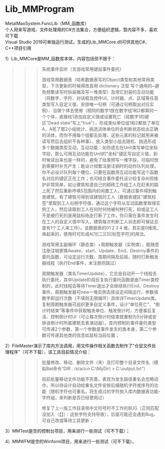 # Lib_MMProgram
 MetalMaxSystem.FuncLib（MM_函数库）  
 个人用来写游戏、文件处理用的C#方法集合，方便组织逻辑，暂内容不多，喜欢可下载  
 Visual Studio 2019可单独运行测试，生成的Lib_MMCore.dll可供其他C#、C++项目引用
 
 1）Lib_MMCore是MM_函数库本体，内容包括但不限于：
> >>系统事件监听（含游戏常用键鼠事件委托）
> >>
> >>游戏常用数据表（哈希数据表写的Object类型和其他常用类型，下次更新的时候得改良用 dictionary 泛型 写个通用的~避免频繁读写时拆装箱及写一堆类型）及用它封装的互动功能（将数字、字符、对话框及控件UI、计时器、点、区域等任意类型写入自定义值、安排唯一句柄（可通过句柄取出对应实例）、当做个体去使用（相同的数字1放在数字组1和2都算同一个个体，直接给1添加自定义值或设置死亡（给数字1的键区"Dead state"写上"true"），形成类似单位组1和2都放了单位A，A死了那2小组统计、挑选活体单位时会判断状态给出正确的活体，而你不用每个组都去处理，这些元素的标记就用来被读写然后去组织干各种事）、放入类型小组去随机、挑选形成多个数据类型互动。互动功能：如你遗忘在Unit类写单位坐标字段，那么可用互动功能在Unit的"坐标"键区写自定义值，到时候读出来也是一样的，避免了给类预写一堆字段，可临时想到需要时补充产生；能设计频繁注册注销时的动作队列处理，你不必设计队列每个槽位，只要在函数用互动功能写这个函数名对应的键区正在工作；也可结合事件委托设计较复杂AI但维护非常简单，如让建筑知道自己的砌砖工作组工人在赶来的路上死了然后重新呼唤5范围内的闲置工人，可通过事件得到触发建筑，有了建筑可得到该建筑的工人（数据表键区"建筑标签"里取到工人句柄字符值，通过这个字符从互动函数里取得实例工人，然后读取到工人在何时何地被何种打死，抑或这工人不是被打死的是用鼠标拖走打断了工作，你只需在事件发生时在工人的自定义值中写入，建筑每次判断工人状态即可保证总是有1个工人来工作）。该数据表的01 2 3 4 维，其实是0维用_串起来的，使用时可形成A[1][二][3][标签字符]的用法。
> >>
> >>游戏常用主副循环（静态类）+周期触发器（实例类），能随意注册注销更换Awake、start、Update、End、Destroy事件的委托函数，可设定运行次数、周期间隔及前摇，随时打断触发器线程（执行End事件，未注册则跳过）
> >>
> >>周期触发器（类名TimerUpdate），它总是自动开一个线程去执行委托，其中Update阶段反复执行委托函数是由Timer类控制的，此时线程会等待Timer退出才会继续执行End、Destroy事件。周期触发器可new一堆实例去按设定间隔运行，参数填数字即运行次数（不填则无限循环）具体详TimerUpdate类。复制周期触发器可组织更多自定义事件，设计“单位死亡”、“倒计时结束”等事件中获取触发单位、触发倒计时，方便事后复活、控制倒计时UI（可让每次倒计时结束就重制为5分钟或安排该倒计时所属建筑去表演动画）。库内预制的事件委托类型可传递2个参数，第一个参数是事件发生的类本身，第二个参数可传递其他类的信息如鼠标当前位置；

 2）FileMaster演示了库内方法调用，用文件操作相关函数去制作了"仓鼠文件处理程序"（可不下载），该工具目前情况介绍：
> >>批量修改、移动、删除文件（夹）及打印整个目录文件名（模拟Bat命令“DIR . /s/a/o:n C:\MyDir\ > C:\output.txt”）
> >>
> >>目前批量移动文件功能不完善，表现为发生路径重名会忽略动作，所以待设计自动给重名文件安排后缀随机字符或序号的功能（随机字符也可重名，将生成过的字符放入库内数据表功能-字符组，来判断是否已经使用过）
> >>
> >>修复了上一版工作目录带中文符号时不工作的BUG（正则匹配没加入（【】）：这些字符支持导致），后面可能还会遇到Bug，可自己改或等待工具更新；

 3）MMTest是空的控制台项目，用来进行一些测试（可不下载）；
 
 4）MMWFM是空的Winform项目，用来进行一些测试（可不下载）。
